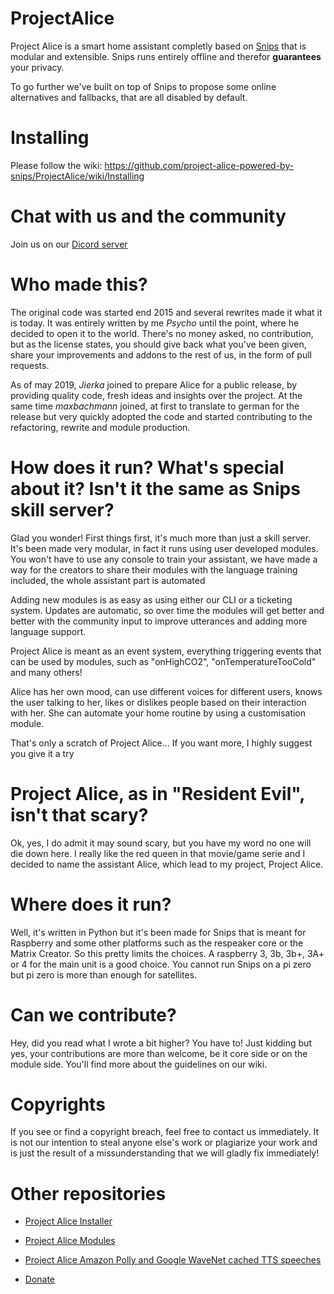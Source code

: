 # ProjectAlice
Project Alice is a smart home assistant completly based on [Snips](https://snips.ai) that is modular and extensible. Snips runs entirely offline and therefor **guarantees** your privacy.

To go further we've built on top of Snips to propose some online alternatives and fallbacks, that are all disabled by default.

# Installing
Please follow the wiki: https://github.com/project-alice-powered-by-snips/ProjectAlice/wiki/Installing

# Chat with us and the community
Join us on our [Dicord server](https://discord.gg/Jfcj355)


# Who made this?
The original code was started end 2015 and several rewrites made it what it is today. It was entirely written by me *Psycho* until the point, where he decided to open it to the world. There's no money asked, no contribution, but as the license states, you should give back what you've been given, share your improvements and addons to the rest of us, in the form of pull requests.

As of may 2019, *Jierka* joined to prepare Alice for a public release, by providing quality code, fresh ideas and insights over the project. At the same time *maxbachmann* joined, at first to translate to german for the release but very quickly adopted the code and started contributing to the refactoring, rewrite and module production.


# How does it run? What's special about it? Isn't it the same as Snips skill server?
Glad you wonder! First things first, it's much more than just a skill server. It's been made very modular, in fact it runs using user developed modules. You won't have to use any console to train your assistant, we have made a way for the creators to share their modules with the language training included, the whole assistant part is automated

Adding new modules is as easy as using either our CLI or a ticketing system. Updates are automatic, so over time the modules will get better and better with the community input to improve utterances and adding more language support.

Project Alice is meant as an event system, everything triggering events that can be used by modules, such as "onHighCO2", "onTemperatureTooCold" and many others!

Alice has her own mood, can use different voices for different users, knows the user talking to her, likes or dislikes people based on their interaction with her. She can automate your home routine by using a customisation module.

That's only a scratch of Project Alice... If you want more, I highly suggest you give it a try


# Project Alice, as in "Resident Evil", isn't that scary?
Ok, yes, I do admit it may sound scary, but you have my word no one will die down here. I really like the red queen in that movie/game serie and I decided to name the assistant Alice, which lead to my project, Project Alice.


# Where does it run?
Well, it's written in Python but it's been made for Snips that is meant for Raspberry and some other platforms such as the respeaker core or the Matrix Creator. So this pretty limits the choices. A raspberry 3, 3b, 3b+, 3A+ or 4 for the main unit is a good choice. You cannot run Snips on a pi zero but pi zero is more than enough for satellites.


# Can we contribute?
Hey, did you read what I wrote a bit higher? You have to! Just kidding but yes, your contributions are more than welcome, be it core side or on the module side. You'll find more about the guidelines on our wiki.


# Copyrights
If you see or find a copyright breach, feel free to contact us immediately. It is not our intention to steal anyone else's work or plagiarize your work and is just the result of a missunderstanding that we will gladly fix immediately!


# Other repositories
-   [Project Alice Installer](https://github.com/Psychokiller1888/ProjectAliceInstaller)
-   [Project Alice Modules](https://github.com/Psychokiller1888/ProjectAliceModules)
-   [Project Alice Amazon Polly and Google WaveNet cached TTS speeches](https://github.com/Psychokiller1888/ProjectAliceCachedSpeeches/tree/Amazon-EnUs-Joanna)

-   [Donate](https://paypal.me/Psychokiller1888)
